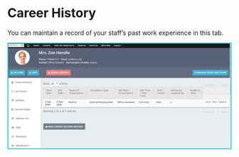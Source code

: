 Career History
==========

You can maintain a record of your staff’s past work experience in this tab. 

![image](../img/image01.png)